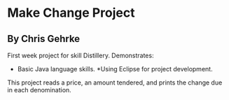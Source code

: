 # Make Change Project

## By Chris Gehrke

First week project for skill Distillery.
Demonstrates:
* Basic Java language skills.
*Using Eclipse for project development.

This project reads a price, an amount tendered, and prints the change due in each denomination.